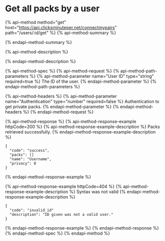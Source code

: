 # Get all packs by a user

{% api-method method="get" host="https://api.clicksminuteper.net/connectmypairs" path="/users/:id/get" %}
{% api-method-summary %}

{% endapi-method-summary %}

{% api-method-description %}

{% endapi-method-description %}

{% api-method-spec %}
{% api-method-request %}
{% api-method-path-parameters %}
{% api-method-parameter name="User ID" type="string" required=true %}
The ID of the user.
{% endapi-method-parameter %}
{% endapi-method-path-parameters %}

{% api-method-headers %}
{% api-method-parameter name="Authentication" type="number" required=false %}
Authentication to get private packs.
{% endapi-method-parameter %}
{% endapi-method-headers %}
{% endapi-method-request %}

{% api-method-response %}
{% api-method-response-example httpCode=200 %}
{% api-method-response-example-description %}
Packs retrieved successfully.
{% endapi-method-response-example-description %}

```text
{    
  "code": "success",
  "packs": []
  "name": "Username",
  "privacy": 0
}
```
{% endapi-method-response-example %}

{% api-method-response-example httpCode=404 %}
{% api-method-response-example-description %}
Syntax was not valid
{% endapi-method-response-example-description %}

```text
{    
  "code": "invalid_id"
  "description": "ID given was not a valid user."
}
```
{% endapi-method-response-example %}
{% endapi-method-response %}
{% endapi-method-spec %}
{% endapi-method %}

